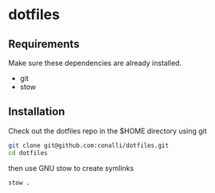 # dotfiles

## Requirements

Make sure these dependencies are already installed.

- git
- stow

## Installation

Check out the dotfiles repo in the $HOME directory using git

```sh
git clone git@github.com:conalli/dotfiles.git
cd dotfiles
```

then use GNU stow to create symlinks

```sh
stow .
```

